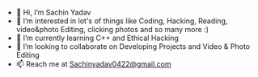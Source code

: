 - 👋 Hi, I’m Sachin Yadav
- 👀 I’m interested in lot's of things like Coding, Hacking, Reading, video&photo Editing, clicking photos and so many more :)
- 🌱 I’m currently learning C++ and Ethical Hacking 
- 💞️ I’m looking to collaborate on Developing Projects and Video & Photo Editing 
- 📫 Reach me at Sachinyadav0422@gmail.com

<!---
Sachin Yadav/sachinyadav22 is a ✨ special ✨ repository because its `README.md` (this file) appears on your GitHub profile.
You can click the Preview link to take a look at your changes.
--->
